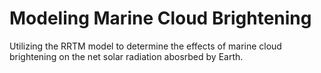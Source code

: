 # Modeling Marine Cloud Brightening
Utilizing the RRTM model to determine the effects of marine cloud brightening on the net solar radiation abosrbed by Earth.
